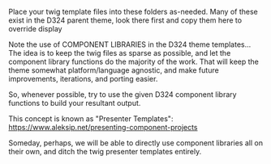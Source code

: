Place your twig template files into these folders as-needed.
Many of these exist in the D324 parent theme, look there first and
copy them here to override display

Note the use of COMPONENT LIBRARIES in the D324 theme templates...
The idea is to keep the twig files as sparse as possible, and let the
component library functions do the majority of the work.  That will
keep the theme somewhat platform/language agnostic, and make future
improvements, iterations, and porting easier.

So, whenever possible, try to use the given D324 component library
functions to build your resultant output.

This concept is known as "Presenter Templates":
https://www.aleksip.net/presenting-component-projects

Someday, perhaps, we will be able to directly use component libraries
all on their own, and ditch the twig presenter templates entirely.
